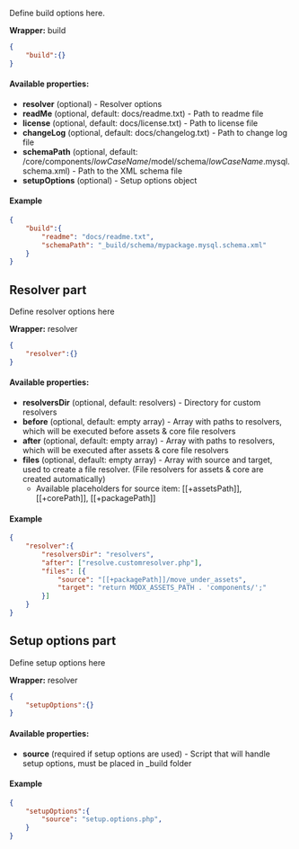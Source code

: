 Define build options here.

**Wrapper:** build
```json
{
    "build":{}
}
```

#### Available properties:
* **resolver** (optional) - Resolver options
* **readMe** (optional, default: docs/readme.txt) - Path to readme file
* **license** (optional, default: docs/license.txt) - Path to license file
* **changeLog** (optional, default: docs/changelog.txt) - Path to change log file
* **schemaPath** (optional, default: /core/components/$lowCaseName$/model/schema/$lowCaseName$.mysql.schema.xml) - Path to the XML schema file
* **setupOptions** (optional) - Setup options object

#### Example
```json
{
    "build":{
        "readme": "docs/readme.txt",        
        "schemaPath": "_build/schema/mypackage.mysql.schema.xml"
    }
}
```

## Resolver part
Define resolver options here

**Wrapper:** resolver
```json
{
    "resolver":{}
}
```

#### Available properties:
* **resolversDir** (optional, default: resolvers) - Directory for custom resolvers
* **before** (optional, default: empty array) - Array with paths to resolvers, which will be executed before assets & core file resolvers
* **after** (optional, default: empty array) - Array with paths to resolvers, which will be executed after assets & core file resolvers
* **files** (optional, default: empty array) - Array with source and target, used to create a file resolver. (File resolvers for assets & core are created automatically)
    * Available placeholders for source item: [[+assetsPath]], [[+corePath]], [[+packagePath]]

#### Example
```json
{
    "resolver":{
        "resolversDir": "resolvers",
        "after": ["resolve.customresolver.php"],
        "files": [{
            "source": "[[+packagePath]]/move_under_assets",
            "target": "return MODX_ASSETS_PATH . 'components/';"
        }]
    }
}
```

## Setup options part
Define setup options here

**Wrapper:** resolver
```json
{
    "setupOptions":{}
}
```

#### Available properties:
* **source** (required if setup options are used) - Script that will handle setup options, must be placed in _build folder

#### Example
```json
{
    "setupOptions":{
        "source": "setup.options.php",
    }
}
```
